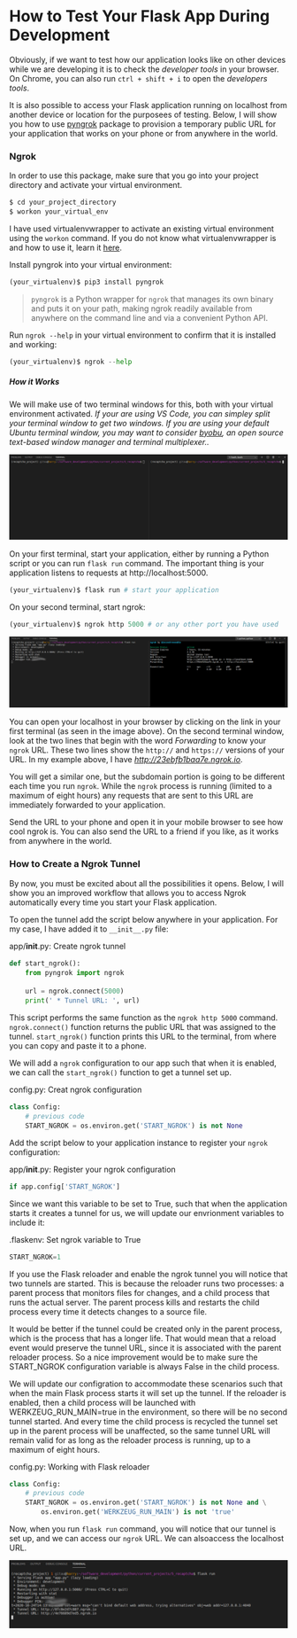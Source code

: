 # How to Test Your Flask App During Development

Obviously, if we want to test how our application looks like on other devices while we are developing it is to check the _developer tools_ in your browser. On Chrome, you can also run `ctrl + shift + i` to open the _developers tools_.

It is also possible to access your Flask application running on localhost from another device or location for the purposees of testing. Below, I will show you how to use [pyngrok](https://pyngrok.readthedocs.io/en/latest/) package to provision a temporary public URL for your application that works on your phone or from anywhere in the world.

### Ngrok

In order to use this package, make sure that you go into your project directory and activate your virtual environment.

```python
$ cd your_project_directory
$ workon your_virtual_env
```

I have used virtualenvwrapper to activate an existing virtual environment using the `workon` command. If you do not know what virtualenvwrapper is and how to use it, learn it [here](virtualenvwrapper_setup.md).

Install pyngrok into your virtual environment:
```python
(your_virtualenv)$ pip3 install pyngrok
```
> `pyngrok` is a Python wrapper for `ngrok` that manages its own binary and puts it on your path, making ngrok readily available from anywhere on the command line and via a convenient Python API.

Run `ngrok --help` in your virtual environment to confirm that it is installed and working:

```python
(your_virtualenv)$ ngrok --help
```

##### How it Works

We will make use of two terminal windows for this, both with your virtual environment activated. _If your are using VS Code, you can simpley split your terminal window to get two windows. If you are using your default Ubuntu terminal window, you may want to consider [byobu](https://www.byobu.org/), an open source text-based window manager and terminal multiplexer.._

![Terminal Windows](images/terminal_windows.png)

On your first terminal, start your application, either by running a Python script or you can run `flask run` command. The important thing is your application listens to requests at http://localhost:5000.

```python
(your_virtualenv)$ flask run # start your application
```

On your second terminal, start ngrok:

```python
(your_virtualenv)$ ngrok http 5000 # or any other port you have used
```

![Running Flask and Ngrok](images/run_ngrok_windows.png)

You can open your localhost in your browser by clicking on the link in your first terminal (as seen in the image above). On the second terminal window, look at the two lines that begin with the word _Forwarding_ to know your `ngrok` URL. These two lines show the `http://` and `https://` versions of your URL. In my example above, I have _http://23ebfb1baa7e.ngrok.io_.

You will get a similar one, but the subdomain portion is going to be different each time you run `ngrok`. While the `ngrok` process is running (limited to a maximum of eight hours) any requests that are sent to this URL are immediately forwarded to your application.

Send the URL to your phone and open it in your mobile browser to see how cool ngrok is. You can also send the URL to a friend if you like, as it works from anywhere in the world.

### How to Create a Ngrok Tunnel

By now, you must be excited about all the possibilities it opens. Below, I will show you an improved workflow that allows you to access Ngrok automatically every time you start your Flask application.

To open the tunnel add the script below anywhere in your application. For my case, I have added it to `__init__.py` file:

app/__init__.py: Create ngrok tunnel
```python
def start_ngrok():
    from pyngrok import ngrok

    url = ngrok.connect(5000)
    print(' * Tunnel URL: ', url)
```

This script performs the same function as the `ngrok http 5000` command. `ngrok.connect()` function returns the public URL that was assigned to the tunnel. `start_ngrok()` function prints this URL to the terminal, from where you can copy and paste it to a phone.

We will add a `ngrok` configuration to our app such that when it is enabled, we can call the `start_ngrok()` function to get a tunnel set up. 

config.py: Creat ngrok configuration
```python
class Config:
    # previous code
    START_NGROK = os.environ.get('START_NGROK') is not None
```

Add the script below to your application instance to register your `ngrok` configuration:

app/__init__.py: Register your ngrok configuration
```python
if app.config['START_NGROK']
```

Since we want this variable to be set to True, such that when the application starts it creates a tunnel for us, we will update our envrionment variables to include it:

.flaskenv: Set ngrok variable to True
```python
START_NGROK=1
```

If you use the Flask reloader and enable the ngrok tunnel you will notice that two tunnels are started. This is because the reloader runs two processes: a parent process that monitors files for changes, and a child process that runs the actual server. The parent process kills and restarts the child process every time it detects changes to a source file.

It would be better if the tunnel could be created only in the parent process, which is the process that has a longer life. That would mean that a reload event would preserve the tunnel URL, since it is associated with the parent reloader process. So a nice improvement would be to make sure the START_NGROK configuration variable is always False in the child process.

We will update our configration to accommodate these scenarios such that when the main Flask process starts it will set up the tunnel. If the reloader is enabled, then a child process will be launched with WERKZEUG_RUN_MAIN=true in the environment, so there will be no second tunnel started. And every time the child process is recycled the tunnel set up in the parent process will be unaffected, so the same tunnel URL will remain valid for as long as the reloader process is running, up to a maximum of eight hours.

config.py: Working with Flask reloader
```python
class Config:
    # previous code
    START_NGROK = os.environ.get('START_NGROK') is not None and \
        os.environ.get('WERKZEUG_RUN_MAIN') is not 'true'
```

Now, when you run `flask run` command, you will notice that our tunnel is set up, and we can access our `ngrok` URL. We can alsoaccess the localhost URL.

![Create Tunnel on StartUp](images/create_tunnel_on_startup.png)